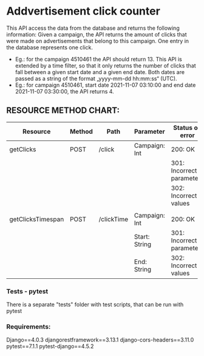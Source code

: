 # Addvertisement click counter

This API access the data from the database and returns the following information: Given a campaign, the API returns the amount of clicks that were made on advertisements that belong to this campaign. One entry in the database represents one click.

- Eg.: for the campaign 4510461 the API should return 13.
  This API is extended by a time filter, so that it only returns the number of clicks that fall between a given start date and a given end date. Both dates are passed as a string of the format „yyyy-mm-dd hh:mm:ss“ (UTC).
- Eg.: for campaign 4510461, start date 2021-11-07 03:10:00 and end date 2021-11-07 03:30:00, the API returns 4.

## RESOURCE METHOD CHART:

| Resource          | Method | Path       | Parameter     | Status on error           |
| ----------------- | ------ | ---------- | ------------- | ------------------------- |
| getClicks         | POST   | /click     | Campaign: Int | 200: OK                   |
|                   |        |            |               | 301: Incorrect parameters |
|                   |        |            |               | 302: Incorrect values     |
|                   |        |            |               |                           |
| getClicksTimespan | POST   | /clickTime | Campaign: Int | 200: OK                   |
|                   |        |            | Start: String | 301: Incorrect parameters |
|                   |        |            | End: String   | 302: Incorrect values     |

### Tests - pytest

There is a separate "tests" folder with test scripts, that can be run with pytest

### Requirements:

Django==4.0.3
djangorestframework==3.13.1
django-cors-headers==3.11.0
pytest==7.1.1
pytest-django==4.5.2

